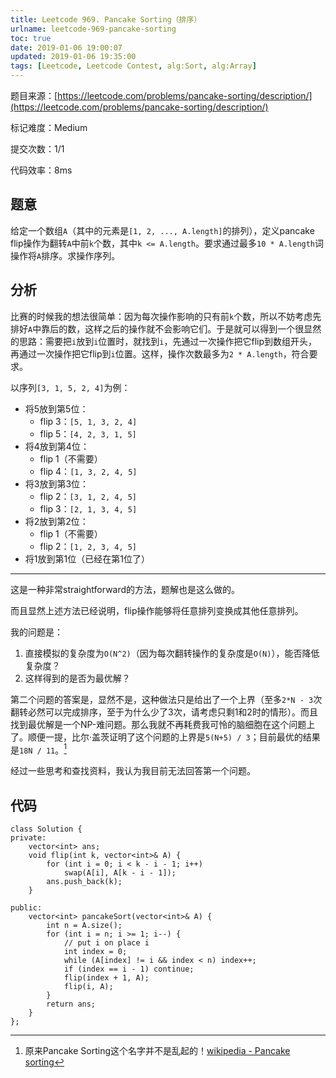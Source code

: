 ```yaml
---
title: Leetcode 969. Pancake Sorting（排序）
urlname: leetcode-969-pancake-sorting
toc: true
date: 2019-01-06 19:00:07
updated: 2019-01-06 19:35:00
tags: [Leetcode, Leetcode Contest, alg:Sort, alg:Array]
---
```


题目来源：[https://leetcode.com/problems/pancake-sorting/description/](https://leetcode.com/problems/pancake-sorting/description/)

标记难度：Medium

提交次数：1/1

代码效率：8ms

## 题意

给定一个数组`A`（其中的元素是`[1, 2, ..., A.length]`的排列），定义pancake flip操作为翻转`A`中前`k`个数，其中`k <= A.length`。要求通过最多`10 * A.length`词操作将`A`排序。求操作序列。

## 分析

比赛的时候我的想法很简单：因为每次操作影响的只有前`k`个数，所以不妨考虑先排好`A`中靠后的数，这样之后的操作就不会影响它们。于是就可以得到一个很显然的思路：需要把`i`放到`i`位置时，就找到`i`，先通过一次操作把它flip到数组开头，再通过一次操作把它flip到`i`位置。这样，操作次数最多为`2 * A.length`，符合要求。

以序列`[3, 1, 5, 2, 4]`为例：

* 将5放到第5位：
  * flip 3：`[5, 1, 3, 2, 4]`
  * flip 5：`[4, 2, 3, 1, 5]`
* 将4放到第4位：
  * flip 1（不需要）
  * flip 4：`[1, 3, 2, 4, 5]`
* 将3放到第3位：
  * flip 2：`[3, 1, 2, 4, 5]`
  * flip 3：`[2, 1, 3, 4, 5]`
* 将2放到第2位：
  * flip 1（不需要）
  * flip 2：`[1, 2, 3, 4, 5]`
* 将1放到第1位（已经在第1位了）

---

这是一种非常straightforward的方法，题解也是这么做的。

而且显然上述方法已经说明，flip操作能够将任意排列变换成其他任意排列。

我的问题是：

1. 直接模拟的复杂度为`O(N^2)`（因为每次翻转操作的复杂度是`O(N)`），能否降低复杂度？
2. 这样得到的是否为最优解？

第二个问题的答案是，显然不是，这种做法只是给出了一个上界（至多`2*N - 3`次翻转必然可以完成排序，至于为什么少了3次，请考虑只剩1和2时的情形）。而且找到最优解是一个NP-难问题。那么我就不再耗费我可怜的脑细胞在这个问题上了。顺便一提，比尔·盖茨证明了这个问题的上界是`5(N+5) / 3`；目前最优的结果是`18N / 11`。[^wiki]

经过一些思考和查找资料，我认为我目前无法回答第一个问题。

[^wiki]: 原来Pancake Sorting这个名字并不是乱起的！[wikipedia - Pancake sorting](https://en.wikipedia.org/wiki/Pancake_sorting)

## 代码

```
class Solution {
private:
    vector<int> ans;
    void flip(int k, vector<int>& A) {
        for (int i = 0; i < k - i - 1; i++)
            swap(A[i], A[k - i - 1]);
        ans.push_back(k);
    }
    
public:
    vector<int> pancakeSort(vector<int>& A) {
        int n = A.size();
        for (int i = n; i >= 1; i--) {
            // put i on place i
            int index = 0;
            while (A[index] != i && index < n) index++;
            if (index == i - 1) continue;
            flip(index + 1, A);
            flip(i, A);
        }
        return ans;
    }
};
```